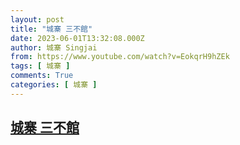 ```yaml
---
layout: post
title: "城寨 三不館"
date: 2023-06-01T13:32:08.000Z
author: 城寨 Singjai
from: https://www.youtube.com/watch?v=EokqrH9hZEk
tags: [ 城寨 ]
comments: True
categories: [ 城寨 ]
---
```

<!--1685626328000-->
[城寨 三不館](https://www.youtube.com/watch?v=EokqrH9hZEk)
------

<div>

</div>

